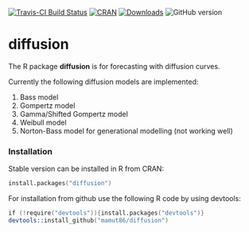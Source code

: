 [![Travis-CI Build Status](https://api.travis-ci.org/mamut86/diffusion.svg?branch=master)](https://travis-ci.org/mamut86/diffusion) [![CRAN](http://www.r-pkg.org/badges/version/diffusion)](https://cran.r-project.org/package=diffusion) [![Downloads](http://cranlogs.r-pkg.org/badges/diffusion?color=brightgreen)](http://www.r-pkg.org/pkg/diffusion)
![GitHub version](https://badge.fury.io/gh/mamut86%2Fdiffusion.svg)

# diffusion
The R package __diffusion__ is for forecasting with diffusion curves.

Currently the following diffusion models are implemented:

1. Bass model
2. Gompertz model
3. Gamma/Shifted Gompertz model
4. Weibull model
5. Norton-Bass model for generational modelling (not working well)


### Installation
Stable version can be installed in R from CRAN:
```s
install.packages("diffusion")
```

For installation from github use the following R code by using devtools:
```s
if (!require("devtools")){install.packages("devtools")}
devtools::install_github("mamut86/diffusion")
```
